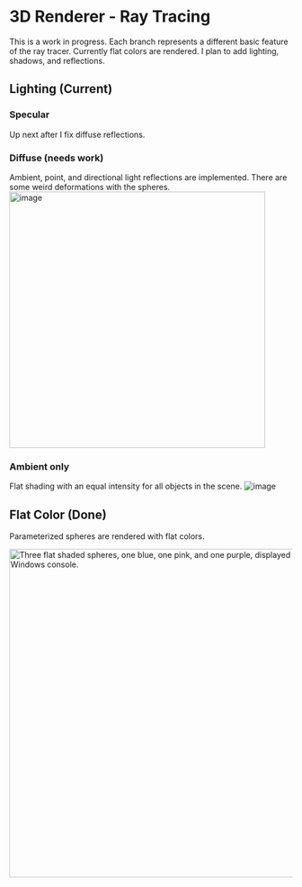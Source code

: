 # 3D Renderer - Ray Tracing
This is a work in progress. Each branch represents a different basic feature of the ray tracer. Currently flat colors are rendered. I plan to add lighting, shadows, and reflections.

## Lighting (Current)

### Specular 
Up next after I fix diffuse reflections. 

### Diffuse (needs work)
Ambient, point, and directional light reflections are implemented. There are some weird deformations with the spheres.
<img width="455" alt="image" src="https://user-images.githubusercontent.com/74445404/225863027-b5810131-a25b-4c0c-a792-f445967d8d31.png">

### Ambient only 
Flat shading with an equal intensity for all objects in the scene. 
![image](https://user-images.githubusercontent.com/74445404/225862524-725356ea-92eb-4f33-9cd5-562a88333dfc.png)

## Flat Color (Done)
Parameterized spheres are rendered with flat colors. 

<img width="583" alt="Three flat shaded spheres, one blue, one pink, and one purple, displayed on a Windows console." src="https://user-images.githubusercontent.com/74445404/225229690-5caf386b-8999-445a-b5bb-bc3540a1ee8d.png">
